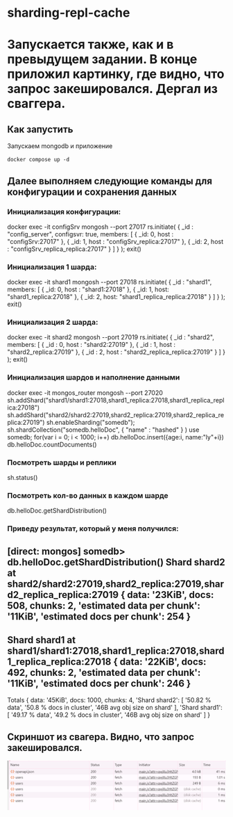# sharding-repl-cache 
# Запускается также, как и в превыдущем задании. В конце приложил картинку, где видно, что запрос закешировался. Дергал из сваггера.

## Как запустить

Запускаем mongodb и приложение

```shell
docker compose up -d
```

## Далее выполняем следующие команды для конфигурации и сохранения данных

### Инициализация конфигурации:
docker exec -it configSrv mongosh --port 27017
rs.initiate(
  {
    _id : "config_server",
    configsvr: true,
    members: [
      { _id: 0, host : "configSrv:27017" },
      { _id: 1, host : "configSrv_replica:27017" },
      { _id: 2, host : "configSrv_replica_replica:27017" }
    ]
  }
);
exit()

### Инициализация 1 шарда:
docker exec -it shard1 mongosh --port 27018
rs.initiate(
    {
      _id : "shard1",
      members: [
        { _id: 0, host : "shard1:27018" },
        { _id: 1, host: "shard1_replica:27018" },
        { _id: 2, host: "shard1_replica_replica:27018" }
      ]
    }
);
exit()

### Инициализация 2 шарда:
docker exec -it shard2 mongosh --port 27019
rs.initiate(
    {
      _id : "shard2",
      members: [
        { _id : 0, host : "shard2:27019" },
        { _id : 1, host : "shard2_replica:27019" },
        { _id : 2, host : "shard2_replica_replica:27019" }
      ]
    }
  );
exit()


### Инициализация шардов и наполнение данными
docker exec -it mongos_router mongosh --port 27020
sh.addShard("shard1/shard1:27018,shard1_replica:27018,shard1_replica_replica:27018")
sh.addShard("shard2/shard2:27019,shard2_replica:27019,shard2_replica_replica:27019")
sh.enableSharding("somedb");
sh.shardCollection("somedb.helloDoc", { "name" : "hashed" } )
use somedb;
for(var i = 0; i < 1000; i++) db.helloDoc.insert({age:i, name:"ly"+i})
db.helloDoc.countDocuments() 
### Посмотреть шарды и реплики
sh.status()   
### Посмотреть кол-во данных в каждом шарде
db.helloDoc.getShardDistribution()
### Приведу результат, который у меня получился:
[direct: mongos] somedb> db.helloDoc.getShardDistribution()
Shard shard2 at shard2/shard2:27019,shard2_replica:27019,shard2_replica_replica:27019
{
  data: '23KiB',
  docs: 508,
  chunks: 2,
  'estimated data per chunk': '11KiB',
  'estimated docs per chunk': 254
}
---
Shard shard1 at shard1/shard1:27018,shard1_replica:27018,shard1_replica_replica:27018
{
  data: '22KiB',
  docs: 492,
  chunks: 2,
  'estimated data per chunk': '11KiB',
  'estimated docs per chunk': 246
}
---
Totals
{
  data: '45KiB',
  docs: 1000,
  chunks: 4,
  'Shard shard2': [
    '50.82 % data',
    '50.8 % docs in cluster',
    '46B avg obj size on shard'
  ],
  'Shard shard1': [
    '49.17 % data',
    '49.2 % docs in cluster',
    '46B avg obj size on shard'
  ]
}

## Скриншот из свагера. Видно, что запрос закешировался.

![alt text](image.png)